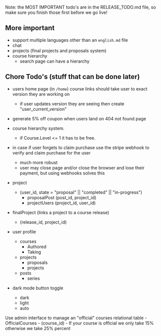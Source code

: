 Note: the MOST IMPORTANT todo's are in the RELEASE_TODO.md file, so make sure you finish those first before we go live!

## More important
- support multiple languages other than an `english.md` file
- chat
- projects (final projects and proposals system)
- course hierarchy 
	- search page can have a hierarchy

## Chore Todo's (stuff that can be done later)
- users home page (in `/home`) course links should take user to exact version they are working on
	- if user updates version they are seeing then create "user_current_version"

- generate 5% off coupon when users land on 404 not found page
- course hierarchy system.
	- if Course.Level <= 1 it has to be free.
- in case if user forgets to claim purchase use the stripe webhook to verify and claim purchase for the user
	- much more robust
	- user may close page and/or close the browser and lose their payment, but using webhooks solves this
- project
	- (user_id, state = "proposal" || "completed" || "in-progress")
		- proposalPost (post_id, project_id)
		- projectUsers (project_id, user_id)
- finalProject (links a project to a course release)
	- (release_id, project_id)

- user profile
	- courses
		- Authored
		- Taking
	- projects
		- proposals
		- projects
	- posts
		- series

- dark mode button toggle
	- dark
	- light
	- auto

Use admin interface to manage an "official" courses relational table
	- OfficialCourses
		- (course_id)
	- If your course is official we only take 15% otherwise we take 25% percent